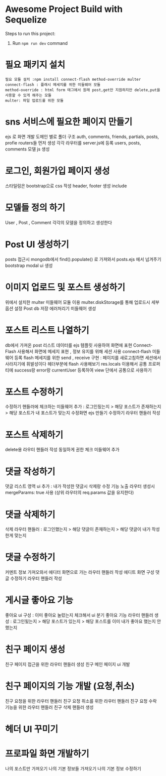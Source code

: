 ﻿# Awesome Project Build with Sequelize

Steps to run this project:

1. Run `npm run dev` command


# 필요 패키지 설치
    필요 모듈 설치 :npm install connect-flash method-override multer
    connect-flash : 플래시 메세지를 위한 미들웨어 모듈
    method-override : html form 태그에서 원래 post,get만 지원하지만 delete,put을 사용할 수 있게 해주는 모듈
    multer: 파일 업로드를 위한 모듈
   
# sns 서비스에 필요한 페이지 만들기
  ejs 로 화면 개발
  도메인 별로 폴더 구조 auth, comments, friends, partials, posts, profie
  routers들 먼저 생성
  각각 라우터를 server.js에 등록
  users, posts, comments 모델 js 생성

# 로그인, 회원가입 페이지 생성
  스타일링은 bootstrap으로 css 작성
  header, footer 생성 include

# 모델들 정의 하기
  User , Post , Comment 각각의 모델을 정의하고 생성한다

# Post UI 생성하기
  posts 접근시 mongodb에서 find().populate() 로 가져와서 posts.ejs 에서 넘겨주기 
  bootstrap modal ui 생성

# 이미지 업로드 및 포스트 생성하기
  위에서 설치한 multer 미들웨어 모듈 이용
  multer.diskStorage를 통해 업로드시 세부 옵션 설정
  Post db 저장
  에러처리기 미들웨어 생성

# 포스트 리스트 나열하기
  db에서 가져온 post 리스트 데이터를 ejs 템플릿 사용하여 화면에 표현
  Connect-Flash 사용해서 화면에 메세지 표현 , 정보 유지를 위해 세션 사용
  connect-flash 미들웨어 등록
  flash 메세지를 위한 send , receive 구현 : 페이지를 새로고침하면  세션에서 사라지기에 휘발성이다
  헤더부분에 flash 사용해보기
  res.locals 이용해서 공통 프로퍼티에 success랑 error랑 currentUser 등록하여 view 단에서 공통으로 사용하기 

# 포스트 수정하기
  수정하기 핸들러에 체크하는 미들웨어 추가 : 로그인됬는지 > 해당 포스트가 존재하는지 > 해당 포스트가 내 포스트가 맞는지
  수정화면 ejs 만들기
  수정하기 라우터 핸들러 작성

# 포스트 삭제하기
  delete용 라우터 핸들러 작성
  동일하게 권한 체크 미들웨어 추가

# 댓글 작성하기
  댓글 리스트 영역 ui 추가 : 내가 작성한 댓글시 삭제랑 수정 기능 노출
  라우터 생성시 mergeParams: true 사용 (상위 라우터의 req.params 값을 유지한다)

# 댓글 삭제하기
  삭제 라우터 핸들러 : 로그인했는지 > 해당 댓글이 존재하는지 > 해당 댓글이 내가 작성한게 맞는지

# 댓글 수정하기
  커멘트 정보 가져오와서 에디터 화면으로 가는 라우터 핸들러 작성
  에디트 화면 구성
  댓글 수정하기 라우터 핸들러 작성

# 게시글 좋아요 기능
  좋아요 ui 구성 : 이미 좋아요 눌렀는지 체크해서 ui 분기
  좋아요 기능 라우터 핸들러 생성 : 로그인됬는지 > 해당 포스트가 있는지 > 해당 포스트를 이미 내가 좋아요 했는지 안했는지

# 친구 페이지 생성
  친구 페이지 접근을 위한 라우터 핸들러 생성
  친구 메인 페이지 ui 개발
 

# 친구 페이지의 기능 개발 (요청,취소)
  친구 요청을 위한 라우터 핸들러
  친구 요청 취소를 위한 라우터 핸들러
  친구 요청 수락 기능을 위한 라우터 핸들러
  친구 삭제 핸들러 생성

# 헤더 UI 꾸미기

# 프로파일 화면 개발하기
  나의 포스트만 가져오기
  나의 기본 정보들 가져오기
  나의 기본 정보 수정하기
